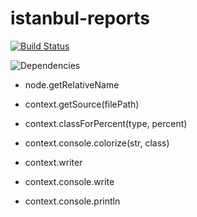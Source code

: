 istanbul-reports
================

[![Build Status](https://travis-ci.org/istanbuljs/istanbul-reports.svg?branch=master)](https://travis-ci.org/istanbuljs/istanbul-reports)

![Dependencies](https://david-dm.org/tkuminecz/istanbul-reports.svg)

* node.getRelativeName

* context.getSource(filePath)
* context.classForPercent(type, percent)
* context.console.colorize(str, class)
* context.writer
* context.console.write
* context.console.println
